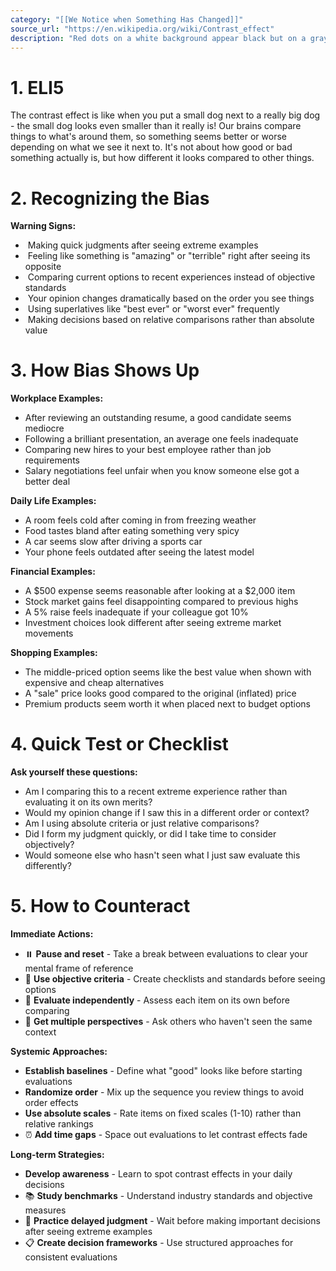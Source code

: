 ```yaml
---
category: "[[We Notice when Something Has Changed]]"
source_url: "https://en.wikipedia.org/wiki/Contrast_effect"
description: "Red dots on a white background appear black but on a gray background they appear red."
---
```


# 1. ELI5

The contrast effect is like when you put a small dog next to a really big dog - the small dog looks even smaller than it really is! Our brains compare things to what's around them, so something seems better or worse depending on what we see it next to. It's not about how good or bad something actually is, but how different it looks compared to other things.

# 2. Recognizing the Bias

**Warning Signs:**
- ️ Making quick judgments after seeing extreme examples
- ️ Feeling like something is "amazing" or "terrible" right after seeing its opposite
- ️ Comparing current options to recent experiences instead of objective standards
- ️ Your opinion changes dramatically based on the order you see things
- ️ Using superlatives like "best ever" or "worst ever" frequently
- ️ Making decisions based on relative comparisons rather than absolute value

# 3. How Bias Shows Up

**Workplace Examples:**
- After reviewing an outstanding resume, a good candidate seems mediocre
- Following a brilliant presentation, an average one feels inadequate
- Comparing new hires to your best employee rather than job requirements
- Salary negotiations feel unfair when you know someone else got a better deal

**Daily Life Examples:**
- A room feels cold after coming in from freezing weather
- Food tastes bland after eating something very spicy
- A car seems slow after driving a sports car
- Your phone feels outdated after seeing the latest model

**Financial Examples:**
- A $500 expense seems reasonable after looking at a $2,000 item
- Stock market gains feel disappointing compared to previous highs
- A 5% raise feels inadequate if your colleague got 10%
- Investment choices look different after seeing extreme market movements

**Shopping Examples:**
- The middle-priced option seems like the best value when shown with expensive and cheap alternatives
- A "sale" price looks good compared to the original (inflated) price
- Premium products seem worth it when placed next to budget options

# 4. Quick Test or Checklist

**Ask yourself these questions:**
- Am I comparing this to a recent extreme experience rather than evaluating it on its own merits?
- Would my opinion change if I saw this in a different order or context?
- Am I using absolute criteria or just relative comparisons?
- Did I form my judgment quickly, or did I take time to consider objectively?
- Would someone else who hasn't seen what I just saw evaluate this differently?

# 5. How to Counteract

**Immediate Actions:**
- ⏸️ **Pause and reset** - Take a break between evaluations to clear your mental frame of reference
- 📝 **Use objective criteria** - Create checklists and standards before seeing options
- 🔢 **Evaluate independently** - Assess each item on its own before comparing
- 👥 **Get multiple perspectives** - Ask others who haven't seen the same context

**Systemic Approaches:**
- **Establish baselines** - Define what "good" looks like before starting evaluations
- **Randomize order** - Mix up the sequence you review things to avoid order effects
- **Use absolute scales** - Rate items on fixed scales (1-10) rather than relative rankings
- ⏰ **Add time gaps** - Space out evaluations to let contrast effects fade

**Long-term Strategies:**
- **Develop awareness** - Learn to spot contrast effects in your daily decisions
- 📚 **Study benchmarks** - Understand industry standards and objective measures
- 🤔 **Practice delayed judgment** - Wait before making important decisions after seeing extreme examples
- 📋 **Create decision frameworks** - Use structured approaches for consistent evaluations


